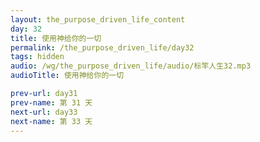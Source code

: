 ```yaml
---
layout: the_purpose_driven_life_content
day: 32
title: 使用神给你的一切
permalink: /the_purpose_driven_life/day32
tags: hidden
audio: /wg/the_purpose_driven_life/audio/标竿人生32.mp3
audioTitle: 使用神给你的一切

prev-url: day31
prev-name: 第 31 天
next-url: day33
next-name: 第 33 天
---
```


